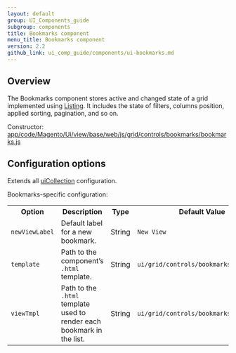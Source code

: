 ```yaml
---
layout: default
group: UI_Components_guide
subgroup: components
title: Bookmarks component
menu_title: Bookmarks component
version: 2.2
github_link: ui_comp_guide/components/ui-bookmarks.md
---
```


## Overview
The Bookmarks component stores active and changed state of a grid implemented using [Listing]({{page.baseurl}}ui_comp_guide/components/ui-listing-grid.html). It includes the state of filters, columns position, applied sorting, pagination, and so on.

Constructor: [app/code/Magento/Ui/view/base/web/js/grid/controls/bookmarks/bookmarks.js]({{site.mage2200url}}app/code/Magento/Ui/view/base/web/js/grid/controls/bookmarks/bookmarks.js)

## Configuration options

Extends all [uiCollection]({{page.baseurl}}ui_comp_guide/concepts/ui_comp_uicollection_concept.html) configuration.

Bookmarks-specific configuration:

<table>
  <tr>
    <th>Option</th>
    <th>Description</th>
    <th>Type</th>
    <th>Default Value</th>
  </tr>
  <tr>
    <td><code>newViewLabel</code></td>
    <td>Default label for a new bookmark.</td>
    <td>String</td>
    <td><code>New View</code></td>
  </tr>
  <tr>
    <td><code>template</code></td>
    <td>Path to the component’s <code>.html</code> template.</td>
    <td>String</td>
    <td><code>ui/grid/controls/bookmarks/bookmarks</code></td>
  </tr>
  <tr>
    <td><code>viewTmpl</code></td>
    <td>Path to the <code>.html</code> template used to render each bookmark in the list.</td>
    <td>String</td>
    <td><code>ui/grid/controls/bookmarks/view</code></td>
  </tr>
</table>
